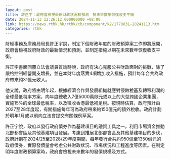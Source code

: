```yaml
---
layout: post
title: 許正宇：政府會檢視最新財政狀況和預測　冀未來數年恢復收支平衡
date: 2024-11-13 12:26:12.000000000 +08:00
link: https://news.rthk.hk/rthk/ch/component/k2/1778831-20241113.htm
categories: rthk
---
```


財經事務及庫務局局長許正宇說，制定下個財政年度的財政預算案工作即將展開，政府會檢視政府財政的最新情況和預測，並制定措施以期在未來數年恢復收支平衡。

許正宇書面回覆立法會議員質詢時說，政府有決心克服公共財政面對的挑戰，除了嚴格控制經營開支增長，並在本財年度落實4項增加收入措施，預計每年合共為政府帶來約31億元收入。

他又說，政府將由明年起，根據經濟合作與發展組織就應對侵蝕稅基及轉移利潤的全球最低稅率方案，向年度總收入7億5000萬歐元或以上的大型跨國企業集團，實施15%的全球最低稅率，以及徵收香港最低補足稅。按現時估算，政府預計由2027至28年度起，有關措施每年可為政府帶來約150億元的額外稅收。政府計劃於明年1月或以前向立法會提交有關條例草案。

許正宇說，政府以發行政府債券作為基建項目的融資工具之一，利用市場資金推動北部都會區及其他基建項目發展。考慮到推展北部都會區及其他基建項目的步伐，政府計劃在2024/25至2028/29年度期間，每年發行合共約950億至1350億元的政府債券，實際發債量會考慮公共財政狀況、市場狀況和工程進度等因素。在制定明年度財政預算案時，政府會檢視未來數年的發債規模及方式。

